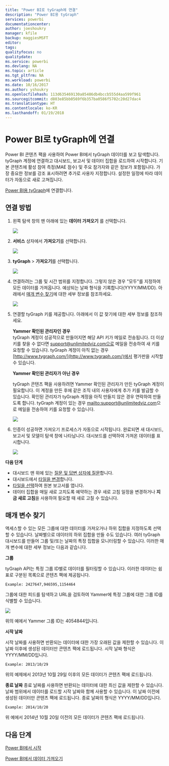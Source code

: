 ```yaml
---
title: "Power BI로 tyGraph에 연결"
description: "Power BI용 tyGraph"
services: powerbi
documentationcenter: 
author: joeshoukry
manager: kfile
backup: maggiesMSFT
editor: 
tags: 
qualityfocus: no
qualitydate: 
ms.service: powerbi
ms.devlang: NA
ms.topic: article
ms.tgt_pltfrm: NA
ms.workload: powerbi
ms.date: 10/16/2017
ms.author: yshoukry
ms.openlocfilehash: 113d635469130a85486db4bccb555d4aa599f961
ms.sourcegitcommit: d803e85bb0569f6b357ba0586f5702c20d27dac4
ms.translationtype: HT
ms.contentlocale: ko-KR
ms.lasthandoff: 01/19/2018
---
```

# <a name="connect-to-tygraph--with-power-bi"></a>Power BI로 tyGraph에 연결
Power BI 콘텐츠 팩을 사용하여 Power BI에서 tyGraph 데이터를 보고 탐색합니다. tyGraph 계정에 연결하고 대시보드, 보고서 및 데이터 집합을 로드하여 시작합니다. 기본 콘텐츠에 활성 참여 측정(MAE 점수) 및 주요 참가자와 같은 정보가 포함됩니다. 가장 중요한 정보를 강조 표시하려면 추가로 사용자 지정합니다.  설정한 일정에 따라 데이터가 자동으로 새로 고쳐집니다.

[Power BI용 tyGraph](https://app.powerbi.com/getdata/services/tygraph)에 연결합니다.

## <a name="how-to-connect"></a>연결 방법
1. 왼쪽 탐색 창의 맨 아래에 있는 **데이터 가져오기** 를 선택합니다.
   
   ![](media/service-connect-to-tygraph/getdata.png)
2. **서비스** 상자에서 **가져오기**를 선택합니다.
   
   ![](media/service-connect-to-tygraph/services.png)
3. **tyGraph** \> **가져오기**를 선택합니다.
   
   ![](media/service-connect-to-tygraph/tygraph.png)
4. 연결하려는 그룹 및 시간 범위를 지정합니다. 그렇지 않은 경우 "모두"를 지정하여 모든 데이터를 가져옵니다. 예상되는 날짜 형식을 기록합니다(YYYY/MM/DD). 아래에서 [매개 변수 찾기](#FindingParams)에 대한 세부 정보를 참조하세요.
   
   ![](media/service-connect-to-tygraph/parameters.png)
5. 연결할 tyGraph 키를 제공합니다. 아래에서 이 값 찾기에 대한 세부 정보를 참조하세요.
   
    **Yammer 확인된 관리자인 경우**  
    tyGraph 계정이 성공적으로 만들어지면 해당 API 키가 메일로 전송됩니다. 더 이상 키를 찾을 수 없다면 support@unlimitedviz.com으로 메일을 전송하여 새 키를 요청할 수 있습니다. tyGraph 계정이 아직 없는 경우 [http://www.tygraph.com/](http://www.tygraph.com/)에서 평가판을 시작할 수 있습니다. 
   
    **Yammer 확인된 관리자가 아닌 경우**
   
    tyGraph 콘텐츠 팩을 사용하려면 Yammer 확인된 관리자가 만든 tyGraph 계정이 필요합니다. 이 계정을 만든 후에 같은 조직 내의 사용자에게 추가 키를 발급할 수 있습니다. 확인된 관리자가 tyGraph 계정을 아직 만들지 않은 경우 연락하여 만들도록 합니다. tyGraph 계정이 있는 경우 <mailto:support@unlimitedviz.com>으로 메일을 전송하여 키를 요청할 수 있습니다.
   
    ![](media/service-connect-to-tygraph/creds.png)
6. 인증이 성공하면 가져오기 프로세스가 자동으로 시작됩니다. 완료되면 새 대시보드, 보고서 및 모델이 탐색 창에 나타납니다. 대시보드를 선택하여 가져온 데이터를 표시합니다.
   
    ![](media/service-connect-to-tygraph/dashboard.png)

**다음 단계**

* 대시보드 맨 위에 있는 [질문 및 답변 상자에 질문](power-bi-q-and-a.md)합니다.
* 대시보드에서 [타일을 변경](service-dashboard-edit-tile.md)합니다.
* [타일을 선택](service-dashboard-tiles.md)하여 원본 보고서를 엽니다.
* 데이터 집합을 매일 새로 고치도록 예약하는 경우 새로 고침 일정을 변경하거나 **지금 새로 고침**을 사용하여 필요할 때 새로 고칠 수 있습니다.

<a name="FindingParams"></a>

## <a name="finding-parameters"></a>매개 변수 찾기
액세스할 수 있는 모든 그룹에 대한 데이터를 가져오거나 하위 집합을 지정하도록 선택할 수 있습니다. 날짜별으로 데이터의 하위 집합을 만들 수도 있습니다. 여러 tyGraph 대시보드를 만들어 그룹 및/또는 날짜의 특정 집합을 모니터링할 수 있습니다. 이러한 매개 변수에 대한 세부 정보는 다음과 같습니다.

**그룹**

tyGraph API는 특정 그룹 ID별로 데이터를 필터링할 수 있습니다. 이러한 데이터는 쉼표로 구분된 목록으로 콘텐츠 팩에 제공됩니다. 

    Example: 2427647,946595,1154464


그룹에 대한 피드를 탐색하고 URL을 검토하여 Yammer에 특정 그룹에 대한 그룹 ID를 식별할 수 있습니다.

![](media/service-connect-to-tygraph/yammer.png)

위의 예에서 Yammer 그룹 ID는 4054844입니다.

**시작 날짜**

시작 날짜를 사용하면 반환되는 데이터에 대한 가장 오래된 값을 제한할 수 있습니다. 이 날짜 이후에 생성된 데이터만 콘텐츠 팩에 로드됩니다. 시작 날짜 형식은 YYYY/MM/DD입니다. 

    Example: 2013/10/29

위의 예제에서 2013년 10월 29일 이후의 모든 데이터가 콘텐츠 팩에 로드됩니다. 

**종료 날짜** 종료 날짜를 사용하면 반환되는 데이터에 대한 최신 값을 제한할 수 있습니다. 날짜 범위에서 데이터를 로드할 시작 날짜와 함께 사용할 수 있습니다. 이 날짜 이전에 생성된 데이터만 콘텐츠 팩에 로드됩니다. 종료 날짜의 형식은 YYYY/MM/DD입니다. 

    Example: 2014/10/20

위 예에서 2014년 10월 20일 이전의 모든 데이터가 콘텐츠 팩에 로드됩니다. 

## <a name="next-steps"></a>다음 단계
[Power BI에서 시작](service-get-started.md)

[Power BI에서 데이터 가져오기](service-get-data.md)

